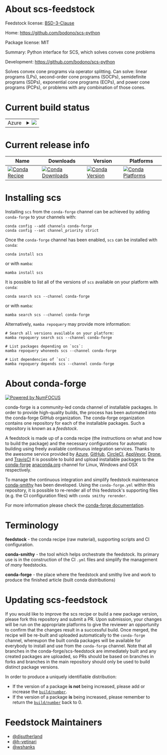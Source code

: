About scs-feedstock
===================

Feedstock license: [BSD-3-Clause](https://github.com/conda-forge/scs-feedstock/blob/main/LICENSE.txt)

Home: https://github.com/bodono/scs-python

Package license: MIT

Summary: Python interface for SCS, which solves convex cone problems

Development: https://github.com/bodono/scs-python

Solves convex cone programs via operator splitting.
Can solve: linear programs (LPs), second-order cone programs (SOCPs),
semidefinite programs (SDPs), exponential cone programs (ECPs),
and power cone programs (PCPs), or problems with any combination of
those cones.


Current build status
====================


<table>
    
  <tr>
    <td>Azure</td>
    <td>
      <details>
        <summary>
          <a href="https://dev.azure.com/conda-forge/feedstock-builds/_build/latest?definitionId=1892&branchName=main">
            <img src="https://dev.azure.com/conda-forge/feedstock-builds/_apis/build/status/scs-feedstock?branchName=main">
          </a>
        </summary>
        <table>
          <thead><tr><th>Variant</th><th>Status</th></tr></thead>
          <tbody><tr>
              <td>linux_64_blas_implmklnumpy1.22python3.8.____cpython</td>
              <td>
                <a href="https://dev.azure.com/conda-forge/feedstock-builds/_build/latest?definitionId=1892&branchName=main">
                  <img src="https://dev.azure.com/conda-forge/feedstock-builds/_apis/build/status/scs-feedstock?branchName=main&jobName=linux&configuration=linux%20linux_64_blas_implmklnumpy1.22python3.8.____cpython" alt="variant">
                </a>
              </td>
            </tr><tr>
              <td>linux_64_blas_implmklnumpy1.22python3.9.____73_pypy</td>
              <td>
                <a href="https://dev.azure.com/conda-forge/feedstock-builds/_build/latest?definitionId=1892&branchName=main">
                  <img src="https://dev.azure.com/conda-forge/feedstock-builds/_apis/build/status/scs-feedstock?branchName=main&jobName=linux&configuration=linux%20linux_64_blas_implmklnumpy1.22python3.9.____73_pypy" alt="variant">
                </a>
              </td>
            </tr><tr>
              <td>linux_64_blas_implmklnumpy2.0python3.10.____cpython</td>
              <td>
                <a href="https://dev.azure.com/conda-forge/feedstock-builds/_build/latest?definitionId=1892&branchName=main">
                  <img src="https://dev.azure.com/conda-forge/feedstock-builds/_apis/build/status/scs-feedstock?branchName=main&jobName=linux&configuration=linux%20linux_64_blas_implmklnumpy2.0python3.10.____cpython" alt="variant">
                </a>
              </td>
            </tr><tr>
              <td>linux_64_blas_implmklnumpy2.0python3.11.____cpython</td>
              <td>
                <a href="https://dev.azure.com/conda-forge/feedstock-builds/_build/latest?definitionId=1892&branchName=main">
                  <img src="https://dev.azure.com/conda-forge/feedstock-builds/_apis/build/status/scs-feedstock?branchName=main&jobName=linux&configuration=linux%20linux_64_blas_implmklnumpy2.0python3.11.____cpython" alt="variant">
                </a>
              </td>
            </tr><tr>
              <td>linux_64_blas_implmklnumpy2.0python3.12.____cpython</td>
              <td>
                <a href="https://dev.azure.com/conda-forge/feedstock-builds/_build/latest?definitionId=1892&branchName=main">
                  <img src="https://dev.azure.com/conda-forge/feedstock-builds/_apis/build/status/scs-feedstock?branchName=main&jobName=linux&configuration=linux%20linux_64_blas_implmklnumpy2.0python3.12.____cpython" alt="variant">
                </a>
              </td>
            </tr><tr>
              <td>linux_64_blas_implmklnumpy2.0python3.9.____cpython</td>
              <td>
                <a href="https://dev.azure.com/conda-forge/feedstock-builds/_build/latest?definitionId=1892&branchName=main">
                  <img src="https://dev.azure.com/conda-forge/feedstock-builds/_apis/build/status/scs-feedstock?branchName=main&jobName=linux&configuration=linux%20linux_64_blas_implmklnumpy2.0python3.9.____cpython" alt="variant">
                </a>
              </td>
            </tr><tr>
              <td>linux_64_blas_implnetlibnumpy1.22python3.8.____cpython</td>
              <td>
                <a href="https://dev.azure.com/conda-forge/feedstock-builds/_build/latest?definitionId=1892&branchName=main">
                  <img src="https://dev.azure.com/conda-forge/feedstock-builds/_apis/build/status/scs-feedstock?branchName=main&jobName=linux&configuration=linux%20linux_64_blas_implnetlibnumpy1.22python3.8.____cpython" alt="variant">
                </a>
              </td>
            </tr><tr>
              <td>linux_64_blas_implnetlibnumpy1.22python3.9.____73_pypy</td>
              <td>
                <a href="https://dev.azure.com/conda-forge/feedstock-builds/_build/latest?definitionId=1892&branchName=main">
                  <img src="https://dev.azure.com/conda-forge/feedstock-builds/_apis/build/status/scs-feedstock?branchName=main&jobName=linux&configuration=linux%20linux_64_blas_implnetlibnumpy1.22python3.9.____73_pypy" alt="variant">
                </a>
              </td>
            </tr><tr>
              <td>linux_64_blas_implnetlibnumpy2.0python3.10.____cpython</td>
              <td>
                <a href="https://dev.azure.com/conda-forge/feedstock-builds/_build/latest?definitionId=1892&branchName=main">
                  <img src="https://dev.azure.com/conda-forge/feedstock-builds/_apis/build/status/scs-feedstock?branchName=main&jobName=linux&configuration=linux%20linux_64_blas_implnetlibnumpy2.0python3.10.____cpython" alt="variant">
                </a>
              </td>
            </tr><tr>
              <td>linux_64_blas_implnetlibnumpy2.0python3.11.____cpython</td>
              <td>
                <a href="https://dev.azure.com/conda-forge/feedstock-builds/_build/latest?definitionId=1892&branchName=main">
                  <img src="https://dev.azure.com/conda-forge/feedstock-builds/_apis/build/status/scs-feedstock?branchName=main&jobName=linux&configuration=linux%20linux_64_blas_implnetlibnumpy2.0python3.11.____cpython" alt="variant">
                </a>
              </td>
            </tr><tr>
              <td>linux_64_blas_implnetlibnumpy2.0python3.12.____cpython</td>
              <td>
                <a href="https://dev.azure.com/conda-forge/feedstock-builds/_build/latest?definitionId=1892&branchName=main">
                  <img src="https://dev.azure.com/conda-forge/feedstock-builds/_apis/build/status/scs-feedstock?branchName=main&jobName=linux&configuration=linux%20linux_64_blas_implnetlibnumpy2.0python3.12.____cpython" alt="variant">
                </a>
              </td>
            </tr><tr>
              <td>linux_64_blas_implnetlibnumpy2.0python3.9.____cpython</td>
              <td>
                <a href="https://dev.azure.com/conda-forge/feedstock-builds/_build/latest?definitionId=1892&branchName=main">
                  <img src="https://dev.azure.com/conda-forge/feedstock-builds/_apis/build/status/scs-feedstock?branchName=main&jobName=linux&configuration=linux%20linux_64_blas_implnetlibnumpy2.0python3.9.____cpython" alt="variant">
                </a>
              </td>
            </tr><tr>
              <td>linux_aarch64_numpy1.22python3.8.____cpython</td>
              <td>
                <a href="https://dev.azure.com/conda-forge/feedstock-builds/_build/latest?definitionId=1892&branchName=main">
                  <img src="https://dev.azure.com/conda-forge/feedstock-builds/_apis/build/status/scs-feedstock?branchName=main&jobName=linux&configuration=linux%20linux_aarch64_numpy1.22python3.8.____cpython" alt="variant">
                </a>
              </td>
            </tr><tr>
              <td>linux_aarch64_numpy1.22python3.9.____73_pypy</td>
              <td>
                <a href="https://dev.azure.com/conda-forge/feedstock-builds/_build/latest?definitionId=1892&branchName=main">
                  <img src="https://dev.azure.com/conda-forge/feedstock-builds/_apis/build/status/scs-feedstock?branchName=main&jobName=linux&configuration=linux%20linux_aarch64_numpy1.22python3.9.____73_pypy" alt="variant">
                </a>
              </td>
            </tr><tr>
              <td>linux_aarch64_numpy2.0python3.10.____cpython</td>
              <td>
                <a href="https://dev.azure.com/conda-forge/feedstock-builds/_build/latest?definitionId=1892&branchName=main">
                  <img src="https://dev.azure.com/conda-forge/feedstock-builds/_apis/build/status/scs-feedstock?branchName=main&jobName=linux&configuration=linux%20linux_aarch64_numpy2.0python3.10.____cpython" alt="variant">
                </a>
              </td>
            </tr><tr>
              <td>linux_aarch64_numpy2.0python3.11.____cpython</td>
              <td>
                <a href="https://dev.azure.com/conda-forge/feedstock-builds/_build/latest?definitionId=1892&branchName=main">
                  <img src="https://dev.azure.com/conda-forge/feedstock-builds/_apis/build/status/scs-feedstock?branchName=main&jobName=linux&configuration=linux%20linux_aarch64_numpy2.0python3.11.____cpython" alt="variant">
                </a>
              </td>
            </tr><tr>
              <td>linux_aarch64_numpy2.0python3.12.____cpython</td>
              <td>
                <a href="https://dev.azure.com/conda-forge/feedstock-builds/_build/latest?definitionId=1892&branchName=main">
                  <img src="https://dev.azure.com/conda-forge/feedstock-builds/_apis/build/status/scs-feedstock?branchName=main&jobName=linux&configuration=linux%20linux_aarch64_numpy2.0python3.12.____cpython" alt="variant">
                </a>
              </td>
            </tr><tr>
              <td>linux_aarch64_numpy2.0python3.9.____cpython</td>
              <td>
                <a href="https://dev.azure.com/conda-forge/feedstock-builds/_build/latest?definitionId=1892&branchName=main">
                  <img src="https://dev.azure.com/conda-forge/feedstock-builds/_apis/build/status/scs-feedstock?branchName=main&jobName=linux&configuration=linux%20linux_aarch64_numpy2.0python3.9.____cpython" alt="variant">
                </a>
              </td>
            </tr><tr>
              <td>linux_ppc64le_numpy1.22python3.8.____cpython</td>
              <td>
                <a href="https://dev.azure.com/conda-forge/feedstock-builds/_build/latest?definitionId=1892&branchName=main">
                  <img src="https://dev.azure.com/conda-forge/feedstock-builds/_apis/build/status/scs-feedstock?branchName=main&jobName=linux&configuration=linux%20linux_ppc64le_numpy1.22python3.8.____cpython" alt="variant">
                </a>
              </td>
            </tr><tr>
              <td>linux_ppc64le_numpy1.22python3.9.____73_pypy</td>
              <td>
                <a href="https://dev.azure.com/conda-forge/feedstock-builds/_build/latest?definitionId=1892&branchName=main">
                  <img src="https://dev.azure.com/conda-forge/feedstock-builds/_apis/build/status/scs-feedstock?branchName=main&jobName=linux&configuration=linux%20linux_ppc64le_numpy1.22python3.9.____73_pypy" alt="variant">
                </a>
              </td>
            </tr><tr>
              <td>linux_ppc64le_numpy2.0python3.10.____cpython</td>
              <td>
                <a href="https://dev.azure.com/conda-forge/feedstock-builds/_build/latest?definitionId=1892&branchName=main">
                  <img src="https://dev.azure.com/conda-forge/feedstock-builds/_apis/build/status/scs-feedstock?branchName=main&jobName=linux&configuration=linux%20linux_ppc64le_numpy2.0python3.10.____cpython" alt="variant">
                </a>
              </td>
            </tr><tr>
              <td>linux_ppc64le_numpy2.0python3.11.____cpython</td>
              <td>
                <a href="https://dev.azure.com/conda-forge/feedstock-builds/_build/latest?definitionId=1892&branchName=main">
                  <img src="https://dev.azure.com/conda-forge/feedstock-builds/_apis/build/status/scs-feedstock?branchName=main&jobName=linux&configuration=linux%20linux_ppc64le_numpy2.0python3.11.____cpython" alt="variant">
                </a>
              </td>
            </tr><tr>
              <td>linux_ppc64le_numpy2.0python3.12.____cpython</td>
              <td>
                <a href="https://dev.azure.com/conda-forge/feedstock-builds/_build/latest?definitionId=1892&branchName=main">
                  <img src="https://dev.azure.com/conda-forge/feedstock-builds/_apis/build/status/scs-feedstock?branchName=main&jobName=linux&configuration=linux%20linux_ppc64le_numpy2.0python3.12.____cpython" alt="variant">
                </a>
              </td>
            </tr><tr>
              <td>linux_ppc64le_numpy2.0python3.9.____cpython</td>
              <td>
                <a href="https://dev.azure.com/conda-forge/feedstock-builds/_build/latest?definitionId=1892&branchName=main">
                  <img src="https://dev.azure.com/conda-forge/feedstock-builds/_apis/build/status/scs-feedstock?branchName=main&jobName=linux&configuration=linux%20linux_ppc64le_numpy2.0python3.9.____cpython" alt="variant">
                </a>
              </td>
            </tr><tr>
              <td>osx_64_blas_implmklnumpy1.22python3.8.____cpython</td>
              <td>
                <a href="https://dev.azure.com/conda-forge/feedstock-builds/_build/latest?definitionId=1892&branchName=main">
                  <img src="https://dev.azure.com/conda-forge/feedstock-builds/_apis/build/status/scs-feedstock?branchName=main&jobName=osx&configuration=osx%20osx_64_blas_implmklnumpy1.22python3.8.____cpython" alt="variant">
                </a>
              </td>
            </tr><tr>
              <td>osx_64_blas_implmklnumpy1.22python3.9.____73_pypy</td>
              <td>
                <a href="https://dev.azure.com/conda-forge/feedstock-builds/_build/latest?definitionId=1892&branchName=main">
                  <img src="https://dev.azure.com/conda-forge/feedstock-builds/_apis/build/status/scs-feedstock?branchName=main&jobName=osx&configuration=osx%20osx_64_blas_implmklnumpy1.22python3.9.____73_pypy" alt="variant">
                </a>
              </td>
            </tr><tr>
              <td>osx_64_blas_implmklnumpy2.0python3.10.____cpython</td>
              <td>
                <a href="https://dev.azure.com/conda-forge/feedstock-builds/_build/latest?definitionId=1892&branchName=main">
                  <img src="https://dev.azure.com/conda-forge/feedstock-builds/_apis/build/status/scs-feedstock?branchName=main&jobName=osx&configuration=osx%20osx_64_blas_implmklnumpy2.0python3.10.____cpython" alt="variant">
                </a>
              </td>
            </tr><tr>
              <td>osx_64_blas_implmklnumpy2.0python3.11.____cpython</td>
              <td>
                <a href="https://dev.azure.com/conda-forge/feedstock-builds/_build/latest?definitionId=1892&branchName=main">
                  <img src="https://dev.azure.com/conda-forge/feedstock-builds/_apis/build/status/scs-feedstock?branchName=main&jobName=osx&configuration=osx%20osx_64_blas_implmklnumpy2.0python3.11.____cpython" alt="variant">
                </a>
              </td>
            </tr><tr>
              <td>osx_64_blas_implmklnumpy2.0python3.12.____cpython</td>
              <td>
                <a href="https://dev.azure.com/conda-forge/feedstock-builds/_build/latest?definitionId=1892&branchName=main">
                  <img src="https://dev.azure.com/conda-forge/feedstock-builds/_apis/build/status/scs-feedstock?branchName=main&jobName=osx&configuration=osx%20osx_64_blas_implmklnumpy2.0python3.12.____cpython" alt="variant">
                </a>
              </td>
            </tr><tr>
              <td>osx_64_blas_implmklnumpy2.0python3.9.____cpython</td>
              <td>
                <a href="https://dev.azure.com/conda-forge/feedstock-builds/_build/latest?definitionId=1892&branchName=main">
                  <img src="https://dev.azure.com/conda-forge/feedstock-builds/_apis/build/status/scs-feedstock?branchName=main&jobName=osx&configuration=osx%20osx_64_blas_implmklnumpy2.0python3.9.____cpython" alt="variant">
                </a>
              </td>
            </tr><tr>
              <td>osx_64_blas_implnetlibnumpy1.22python3.8.____cpython</td>
              <td>
                <a href="https://dev.azure.com/conda-forge/feedstock-builds/_build/latest?definitionId=1892&branchName=main">
                  <img src="https://dev.azure.com/conda-forge/feedstock-builds/_apis/build/status/scs-feedstock?branchName=main&jobName=osx&configuration=osx%20osx_64_blas_implnetlibnumpy1.22python3.8.____cpython" alt="variant">
                </a>
              </td>
            </tr><tr>
              <td>osx_64_blas_implnetlibnumpy1.22python3.9.____73_pypy</td>
              <td>
                <a href="https://dev.azure.com/conda-forge/feedstock-builds/_build/latest?definitionId=1892&branchName=main">
                  <img src="https://dev.azure.com/conda-forge/feedstock-builds/_apis/build/status/scs-feedstock?branchName=main&jobName=osx&configuration=osx%20osx_64_blas_implnetlibnumpy1.22python3.9.____73_pypy" alt="variant">
                </a>
              </td>
            </tr><tr>
              <td>osx_64_blas_implnetlibnumpy2.0python3.10.____cpython</td>
              <td>
                <a href="https://dev.azure.com/conda-forge/feedstock-builds/_build/latest?definitionId=1892&branchName=main">
                  <img src="https://dev.azure.com/conda-forge/feedstock-builds/_apis/build/status/scs-feedstock?branchName=main&jobName=osx&configuration=osx%20osx_64_blas_implnetlibnumpy2.0python3.10.____cpython" alt="variant">
                </a>
              </td>
            </tr><tr>
              <td>osx_64_blas_implnetlibnumpy2.0python3.11.____cpython</td>
              <td>
                <a href="https://dev.azure.com/conda-forge/feedstock-builds/_build/latest?definitionId=1892&branchName=main">
                  <img src="https://dev.azure.com/conda-forge/feedstock-builds/_apis/build/status/scs-feedstock?branchName=main&jobName=osx&configuration=osx%20osx_64_blas_implnetlibnumpy2.0python3.11.____cpython" alt="variant">
                </a>
              </td>
            </tr><tr>
              <td>osx_64_blas_implnetlibnumpy2.0python3.12.____cpython</td>
              <td>
                <a href="https://dev.azure.com/conda-forge/feedstock-builds/_build/latest?definitionId=1892&branchName=main">
                  <img src="https://dev.azure.com/conda-forge/feedstock-builds/_apis/build/status/scs-feedstock?branchName=main&jobName=osx&configuration=osx%20osx_64_blas_implnetlibnumpy2.0python3.12.____cpython" alt="variant">
                </a>
              </td>
            </tr><tr>
              <td>osx_64_blas_implnetlibnumpy2.0python3.9.____cpython</td>
              <td>
                <a href="https://dev.azure.com/conda-forge/feedstock-builds/_build/latest?definitionId=1892&branchName=main">
                  <img src="https://dev.azure.com/conda-forge/feedstock-builds/_apis/build/status/scs-feedstock?branchName=main&jobName=osx&configuration=osx%20osx_64_blas_implnetlibnumpy2.0python3.9.____cpython" alt="variant">
                </a>
              </td>
            </tr><tr>
              <td>osx_arm64_numpy1.22python3.8.____cpython</td>
              <td>
                <a href="https://dev.azure.com/conda-forge/feedstock-builds/_build/latest?definitionId=1892&branchName=main">
                  <img src="https://dev.azure.com/conda-forge/feedstock-builds/_apis/build/status/scs-feedstock?branchName=main&jobName=osx&configuration=osx%20osx_arm64_numpy1.22python3.8.____cpython" alt="variant">
                </a>
              </td>
            </tr><tr>
              <td>osx_arm64_numpy2.0python3.10.____cpython</td>
              <td>
                <a href="https://dev.azure.com/conda-forge/feedstock-builds/_build/latest?definitionId=1892&branchName=main">
                  <img src="https://dev.azure.com/conda-forge/feedstock-builds/_apis/build/status/scs-feedstock?branchName=main&jobName=osx&configuration=osx%20osx_arm64_numpy2.0python3.10.____cpython" alt="variant">
                </a>
              </td>
            </tr><tr>
              <td>osx_arm64_numpy2.0python3.11.____cpython</td>
              <td>
                <a href="https://dev.azure.com/conda-forge/feedstock-builds/_build/latest?definitionId=1892&branchName=main">
                  <img src="https://dev.azure.com/conda-forge/feedstock-builds/_apis/build/status/scs-feedstock?branchName=main&jobName=osx&configuration=osx%20osx_arm64_numpy2.0python3.11.____cpython" alt="variant">
                </a>
              </td>
            </tr><tr>
              <td>osx_arm64_numpy2.0python3.12.____cpython</td>
              <td>
                <a href="https://dev.azure.com/conda-forge/feedstock-builds/_build/latest?definitionId=1892&branchName=main">
                  <img src="https://dev.azure.com/conda-forge/feedstock-builds/_apis/build/status/scs-feedstock?branchName=main&jobName=osx&configuration=osx%20osx_arm64_numpy2.0python3.12.____cpython" alt="variant">
                </a>
              </td>
            </tr><tr>
              <td>osx_arm64_numpy2.0python3.9.____cpython</td>
              <td>
                <a href="https://dev.azure.com/conda-forge/feedstock-builds/_build/latest?definitionId=1892&branchName=main">
                  <img src="https://dev.azure.com/conda-forge/feedstock-builds/_apis/build/status/scs-feedstock?branchName=main&jobName=osx&configuration=osx%20osx_arm64_numpy2.0python3.9.____cpython" alt="variant">
                </a>
              </td>
            </tr><tr>
              <td>win_64_blas_implmklnumpy1.22python3.8.____cpython</td>
              <td>
                <a href="https://dev.azure.com/conda-forge/feedstock-builds/_build/latest?definitionId=1892&branchName=main">
                  <img src="https://dev.azure.com/conda-forge/feedstock-builds/_apis/build/status/scs-feedstock?branchName=main&jobName=win&configuration=win%20win_64_blas_implmklnumpy1.22python3.8.____cpython" alt="variant">
                </a>
              </td>
            </tr><tr>
              <td>win_64_blas_implmklnumpy1.22python3.9.____73_pypy</td>
              <td>
                <a href="https://dev.azure.com/conda-forge/feedstock-builds/_build/latest?definitionId=1892&branchName=main">
                  <img src="https://dev.azure.com/conda-forge/feedstock-builds/_apis/build/status/scs-feedstock?branchName=main&jobName=win&configuration=win%20win_64_blas_implmklnumpy1.22python3.9.____73_pypy" alt="variant">
                </a>
              </td>
            </tr><tr>
              <td>win_64_blas_implmklnumpy2.0python3.10.____cpython</td>
              <td>
                <a href="https://dev.azure.com/conda-forge/feedstock-builds/_build/latest?definitionId=1892&branchName=main">
                  <img src="https://dev.azure.com/conda-forge/feedstock-builds/_apis/build/status/scs-feedstock?branchName=main&jobName=win&configuration=win%20win_64_blas_implmklnumpy2.0python3.10.____cpython" alt="variant">
                </a>
              </td>
            </tr><tr>
              <td>win_64_blas_implmklnumpy2.0python3.11.____cpython</td>
              <td>
                <a href="https://dev.azure.com/conda-forge/feedstock-builds/_build/latest?definitionId=1892&branchName=main">
                  <img src="https://dev.azure.com/conda-forge/feedstock-builds/_apis/build/status/scs-feedstock?branchName=main&jobName=win&configuration=win%20win_64_blas_implmklnumpy2.0python3.11.____cpython" alt="variant">
                </a>
              </td>
            </tr><tr>
              <td>win_64_blas_implmklnumpy2.0python3.12.____cpython</td>
              <td>
                <a href="https://dev.azure.com/conda-forge/feedstock-builds/_build/latest?definitionId=1892&branchName=main">
                  <img src="https://dev.azure.com/conda-forge/feedstock-builds/_apis/build/status/scs-feedstock?branchName=main&jobName=win&configuration=win%20win_64_blas_implmklnumpy2.0python3.12.____cpython" alt="variant">
                </a>
              </td>
            </tr><tr>
              <td>win_64_blas_implmklnumpy2.0python3.9.____cpython</td>
              <td>
                <a href="https://dev.azure.com/conda-forge/feedstock-builds/_build/latest?definitionId=1892&branchName=main">
                  <img src="https://dev.azure.com/conda-forge/feedstock-builds/_apis/build/status/scs-feedstock?branchName=main&jobName=win&configuration=win%20win_64_blas_implmklnumpy2.0python3.9.____cpython" alt="variant">
                </a>
              </td>
            </tr><tr>
              <td>win_64_blas_implnetlibnumpy1.22python3.8.____cpython</td>
              <td>
                <a href="https://dev.azure.com/conda-forge/feedstock-builds/_build/latest?definitionId=1892&branchName=main">
                  <img src="https://dev.azure.com/conda-forge/feedstock-builds/_apis/build/status/scs-feedstock?branchName=main&jobName=win&configuration=win%20win_64_blas_implnetlibnumpy1.22python3.8.____cpython" alt="variant">
                </a>
              </td>
            </tr><tr>
              <td>win_64_blas_implnetlibnumpy1.22python3.9.____73_pypy</td>
              <td>
                <a href="https://dev.azure.com/conda-forge/feedstock-builds/_build/latest?definitionId=1892&branchName=main">
                  <img src="https://dev.azure.com/conda-forge/feedstock-builds/_apis/build/status/scs-feedstock?branchName=main&jobName=win&configuration=win%20win_64_blas_implnetlibnumpy1.22python3.9.____73_pypy" alt="variant">
                </a>
              </td>
            </tr><tr>
              <td>win_64_blas_implnetlibnumpy2.0python3.10.____cpython</td>
              <td>
                <a href="https://dev.azure.com/conda-forge/feedstock-builds/_build/latest?definitionId=1892&branchName=main">
                  <img src="https://dev.azure.com/conda-forge/feedstock-builds/_apis/build/status/scs-feedstock?branchName=main&jobName=win&configuration=win%20win_64_blas_implnetlibnumpy2.0python3.10.____cpython" alt="variant">
                </a>
              </td>
            </tr><tr>
              <td>win_64_blas_implnetlibnumpy2.0python3.11.____cpython</td>
              <td>
                <a href="https://dev.azure.com/conda-forge/feedstock-builds/_build/latest?definitionId=1892&branchName=main">
                  <img src="https://dev.azure.com/conda-forge/feedstock-builds/_apis/build/status/scs-feedstock?branchName=main&jobName=win&configuration=win%20win_64_blas_implnetlibnumpy2.0python3.11.____cpython" alt="variant">
                </a>
              </td>
            </tr><tr>
              <td>win_64_blas_implnetlibnumpy2.0python3.12.____cpython</td>
              <td>
                <a href="https://dev.azure.com/conda-forge/feedstock-builds/_build/latest?definitionId=1892&branchName=main">
                  <img src="https://dev.azure.com/conda-forge/feedstock-builds/_apis/build/status/scs-feedstock?branchName=main&jobName=win&configuration=win%20win_64_blas_implnetlibnumpy2.0python3.12.____cpython" alt="variant">
                </a>
              </td>
            </tr><tr>
              <td>win_64_blas_implnetlibnumpy2.0python3.9.____cpython</td>
              <td>
                <a href="https://dev.azure.com/conda-forge/feedstock-builds/_build/latest?definitionId=1892&branchName=main">
                  <img src="https://dev.azure.com/conda-forge/feedstock-builds/_apis/build/status/scs-feedstock?branchName=main&jobName=win&configuration=win%20win_64_blas_implnetlibnumpy2.0python3.9.____cpython" alt="variant">
                </a>
              </td>
            </tr>
          </tbody>
        </table>
      </details>
    </td>
  </tr>
</table>

Current release info
====================

| Name | Downloads | Version | Platforms |
| --- | --- | --- | --- |
| [![Conda Recipe](https://img.shields.io/badge/recipe-scs-green.svg)](https://anaconda.org/conda-forge/scs) | [![Conda Downloads](https://img.shields.io/conda/dn/conda-forge/scs.svg)](https://anaconda.org/conda-forge/scs) | [![Conda Version](https://img.shields.io/conda/vn/conda-forge/scs.svg)](https://anaconda.org/conda-forge/scs) | [![Conda Platforms](https://img.shields.io/conda/pn/conda-forge/scs.svg)](https://anaconda.org/conda-forge/scs) |

Installing scs
==============

Installing `scs` from the `conda-forge` channel can be achieved by adding `conda-forge` to your channels with:

```
conda config --add channels conda-forge
conda config --set channel_priority strict
```

Once the `conda-forge` channel has been enabled, `scs` can be installed with `conda`:

```
conda install scs
```

or with `mamba`:

```
mamba install scs
```

It is possible to list all of the versions of `scs` available on your platform with `conda`:

```
conda search scs --channel conda-forge
```

or with `mamba`:

```
mamba search scs --channel conda-forge
```

Alternatively, `mamba repoquery` may provide more information:

```
# Search all versions available on your platform:
mamba repoquery search scs --channel conda-forge

# List packages depending on `scs`:
mamba repoquery whoneeds scs --channel conda-forge

# List dependencies of `scs`:
mamba repoquery depends scs --channel conda-forge
```


About conda-forge
=================

[![Powered by
NumFOCUS](https://img.shields.io/badge/powered%20by-NumFOCUS-orange.svg?style=flat&colorA=E1523D&colorB=007D8A)](https://numfocus.org)

conda-forge is a community-led conda channel of installable packages.
In order to provide high-quality builds, the process has been automated into the
conda-forge GitHub organization. The conda-forge organization contains one repository
for each of the installable packages. Such a repository is known as a *feedstock*.

A feedstock is made up of a conda recipe (the instructions on what and how to build
the package) and the necessary configurations for automatic building using freely
available continuous integration services. Thanks to the awesome service provided by
[Azure](https://azure.microsoft.com/en-us/services/devops/), [GitHub](https://github.com/),
[CircleCI](https://circleci.com/), [AppVeyor](https://www.appveyor.com/),
[Drone](https://cloud.drone.io/welcome), and [TravisCI](https://travis-ci.com/)
it is possible to build and upload installable packages to the
[conda-forge](https://anaconda.org/conda-forge) [anaconda.org](https://anaconda.org/)
channel for Linux, Windows and OSX respectively.

To manage the continuous integration and simplify feedstock maintenance
[conda-smithy](https://github.com/conda-forge/conda-smithy) has been developed.
Using the ``conda-forge.yml`` within this repository, it is possible to re-render all of
this feedstock's supporting files (e.g. the CI configuration files) with ``conda smithy rerender``.

For more information please check the [conda-forge documentation](https://conda-forge.org/docs/).

Terminology
===========

**feedstock** - the conda recipe (raw material), supporting scripts and CI configuration.

**conda-smithy** - the tool which helps orchestrate the feedstock.
                   Its primary use is in the construction of the CI ``.yml`` files
                   and simplify the management of *many* feedstocks.

**conda-forge** - the place where the feedstock and smithy live and work to
                  produce the finished article (built conda distributions)


Updating scs-feedstock
======================

If you would like to improve the scs recipe or build a new
package version, please fork this repository and submit a PR. Upon submission,
your changes will be run on the appropriate platforms to give the reviewer an
opportunity to confirm that the changes result in a successful build. Once
merged, the recipe will be re-built and uploaded automatically to the
`conda-forge` channel, whereupon the built conda packages will be available for
everybody to install and use from the `conda-forge` channel.
Note that all branches in the conda-forge/scs-feedstock are
immediately built and any created packages are uploaded, so PRs should be based
on branches in forks and branches in the main repository should only be used to
build distinct package versions.

In order to produce a uniquely identifiable distribution:
 * If the version of a package **is not** being increased, please add or increase
   the [``build/number``](https://docs.conda.io/projects/conda-build/en/latest/resources/define-metadata.html#build-number-and-string).
 * If the version of a package **is** being increased, please remember to return
   the [``build/number``](https://docs.conda.io/projects/conda-build/en/latest/resources/define-metadata.html#build-number-and-string)
   back to 0.

Feedstock Maintainers
=====================

* [@djsutherland](https://github.com/djsutherland/)
* [@h-vetinari](https://github.com/h-vetinari/)
* [@wshanks](https://github.com/wshanks/)

